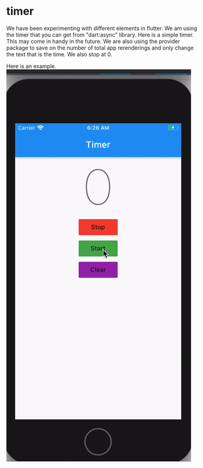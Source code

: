 # timer

We have been experimenting with different elements in flutter. We am using the timer that you can get from "dart:async" library. Here is a simple timer. This may come in handy in the future. We are also using the provider package to save on the number of total app rerenderings and only change the text that is the time. We also stop at 0. 


Here is an example. 
![Preview](/timer.gif)
